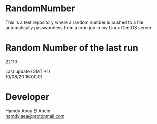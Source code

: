 # RandomNumber    
This is a test repository where a random number is pushed to a file automatically passwordless from a cron job in my Linux CentOS server    
# Random Number of the last run   
22110
      
Last update (GMT +1)    
10/08/20 16:00:01
# Developer    
Hamdy Abou El Anein   
hamdy.aea@protonmail.com

